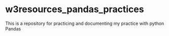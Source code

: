 # w3resources_pandas_practices
This is a repository for practicing and documenting my practice with python Pandas
